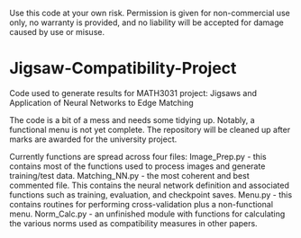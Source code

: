 Use this code at your own risk. Permission is given for non-commercial use only, no warranty is provided, and no liability will be accepted for damage caused by use or misuse.

# Jigsaw-Compatibility-Project

Code used to generate results for MATH3031 project: Jigsaws and Application of Neural Networks to Edge Matching

The code is a bit of a mess and needs some tidying up. Notably, a functional menu is not yet complete. The repository will be cleaned up after marks are awarded for the university project.

Currently functions are spread across four files:
Image_Prep.py - this contains most of the functions used to process images and generate training/test data.
Matching_NN.py - the most coherent and best commented file. This contains the neural network definition and associated functions such as training, evaluation, and checkpoint saves.
Menu.py - this contains routines for performing cross-validation plus a non-functional menu.
Norm_Calc.py - an unfinished module with functions for calculating the various norms used as compatibility measures in other papers.
